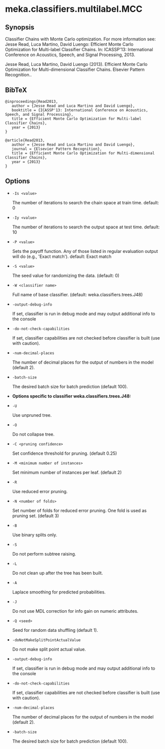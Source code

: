 # meka.classifiers.multilabel.MCC

## Synopsis
Classifier Chains with Monte Carlo optimization. For more information see:
Jesse Read, Luca Martino, David Luengo: Efficient Monte Carlo Optimization for Multi-label Classifier Chains. In: ICASSP'13: International Conference on Acoustics, Speech, and Signal Processing, 2013.

Jesse Read, Luca Martino, David Luengo (2013). Efficient Monte Carlo Optimization for Multi-dimensional Classifier Chains. Elsevier Pattern Recognition..

## BibTeX
```
@inproceedings{Read2013,
   author = {Jesse Read and Luca Martino and David Luengo},
   booktitle = {ICASSP'13: International Conference on Acoustics, Speech, and Signal Processing},
   title = {Efficient Monte Carlo Optimization for Multi-label Classifier Chains},
   year = {2013}
}

@article{Read2013,
   author = {Jesse Read and Luca Martino and David Luengo},
   journal = {Elsevier Pattern Recognition},
   title = {Efficient Monte Carlo Optimization for Multi-dimensional Classifier Chains},
   year = {2013}
}
```
## Options
* `-Is <value>`

    The number of iterations to search the chain space at train time.
    default: 0

* `-Iy <value>`

    The number of iterations to search the output space at test time.
    default: 10

* `-P <value>`

    Sets the payoff function. Any of those listed in regular evaluation output will do (e.g., 'Exact match').
    default: Exact match

* `-S <value>`

    The seed value for randomizing the data.
    (default: 0)

* `-W <classifier name>`

    Full name of base classifier.
    (default: weka.classifiers.trees.J48)

* `-output-debug-info`

    If set, classifier is run in debug mode and
    may output additional info to the console

* `-do-not-check-capabilities`

    If set, classifier capabilities are not checked before classifier is built
    (use with caution).

* `-num-decimal-places`

    The number of decimal places for the output of numbers in the model (default 2).

* `-batch-size`

    The desired batch size for batch prediction  (default 100).

* **Options specific to classifier weka.classifiers.trees.J48:**

* `-U`

    Use unpruned tree.

* `-O`

    Do not collapse tree.

* `-C <pruning confidence>`

    Set confidence threshold for pruning.
    (default 0.25)

* `-M <minimum number of instances>`

    Set minimum number of instances per leaf.
    (default 2)

* `-R`

    Use reduced error pruning.

* `-N <number of folds>`

    Set number of folds for reduced error
    pruning. One fold is used as pruning set.
    (default 3)

* `-B`

    Use binary splits only.

* `-S`

    Do not perform subtree raising.

* `-L`

    Do not clean up after the tree has been built.

* `-A`

    Laplace smoothing for predicted probabilities.

* `-J`

    Do not use MDL correction for info gain on numeric attributes.

* `-Q <seed>`

    Seed for random data shuffling (default 1).

* `-doNotMakeSplitPointActualValue`

    Do not make split point actual value.

* `-output-debug-info`

    If set, classifier is run in debug mode and
    may output additional info to the console

* `-do-not-check-capabilities`

    If set, classifier capabilities are not checked before classifier is built
    (use with caution).

* `-num-decimal-places`

    The number of decimal places for the output of numbers in the model (default 2).

* `-batch-size`

    The desired batch size for batch prediction  (default 100).
